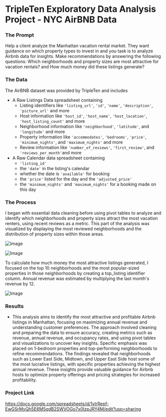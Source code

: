 # TripleTen Exploratory Data Analysis Project - NYC AirBNB Data

### The Prompt
Help a client analyze the Manhattan vacation rental market. They want guidance on which property types to invest in and you task is to analyze Airbnb data for insights. Make recommendations by answering the following questions: Which neighborhoods and property sizes are most attractive for vacation rentals?
and How much money did these listings generate?

### The Data
The AirBNB dataset was provided by TripleTen and includes 
- A Raw Listings Data spreadsheet containing  
    - Listing identifiers like `'listing_url'`, `'id'`, `'name'`, `'description'`, `'picture_url'` and more
    - Host information like `'host_id'`, `'host_name'`, `'host_location'`, `'host_listing_count'` and more
    - Neighborhood information like `'neighborhood'`, `'latitude'`, and `'longitude'` and more
    - Property information like `'accommodates'`, `'bedrooms'`, `'price'`, `'minimum_nights'`, and `'maximum_nights'` and more
    - Review information like `'number_of_reviews'`, `'first_review'`, and `'reviews_per_month'`and more
- A Raw Calendar data spreadsheet containing
    - `'listing_id'`
    - the `'date'` in the listing's calendar
    - whether the date is `'available'` for booking
    -  the `'price'` listed for the day and the `'adjusted_price'`
    -  the `'minimum_nights'` and `'maximum_nights'` for a booking made on this day

### The Process
I began with essential data cleaning before using pivot tables to analyze and identify which neighborhoods and property sizes attract the most vacation renters, using recent reviews as a metric. This part of the analysis was visualized by displaying the most reviewed neighborhoods and the distribution of property sizes within those areas.

![Image](https://github.com/user-attachments/assets/358d82d9-acc8-4e23-ac85-124fac33874d)

![Image](https://github.com/user-attachments/assets/85aabe33-1de5-4ec8-b530-8e4476aeb49c)

To calculate how much money the most attractive listings generated, I focused on the top 10 neighborhoods and the most popular-sized properties in those neighborhoods by creating a top_listing identifier column. Annual revenue was estimated by multiplying the last month's revenue by 12.

![Image](https://github.com/user-attachments/assets/18518af9-438c-4bc6-975f-e074124baa0f)


### Results
- This analysis aims to identify the most attractive and profitable Airbnb listings in Manhattan, focusing on maximizing annual revenue and understanding customer preferences. The approach involved cleaning and preparing the data to ensure accuracy, creating metrics such as revenue, annual revenue, and occupancy rates, and using pivot tables and visualizations to uncover key insights. Specific emphasis was placed on 1-bedroom properties and top-performing neighborhoods to refine recommendations. The findings revealed that neighborhoods such as Lower East Side, Midtown, and Upper East Side host some of the most lucrative listings, with specific properties achieving the highest annual revenue. These insights provide valuable guidance for Airbnb hosts to optimize property offerings and pricing strategies for increased profitability. 

### Project Link
https://docs.google.com/spreadsheets/d/1vlrRepf-EwGSrMyQh5E6M5qdB2SWVOGo7x0IzpJRY4M/edit?usp=sharing 
